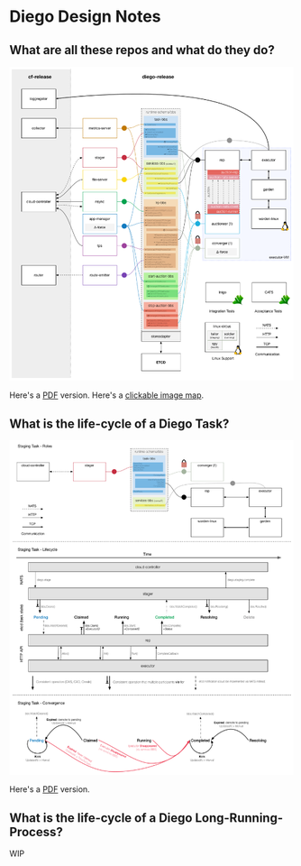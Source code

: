 # Diego Design Notes

## What are all these repos and what do they do?

[![Diego Overview](./diego-overview.png)](https://raw.githubusercontent.com/cloudfoundry-incubator/cf-release/master/clickable-diego-overview/clickable-diego-overview.html)

Here's a [PDF](https://raw.githubusercontent.com/cloudfoundry-incubator/cf-release/master/diego-overview.pdf) version.
Here's a [clickable image map](https://raw.githubusercontent.com/cloudfoundry-incubator/cf-release/master/clickable-diego-overview/clickable-diego-overview.html).


## What is the life-cycle of a Diego Task?

[![Task Lifecycle](./task-lifecycle.png)](https://raw.githubusercontent.com/cloudfoundry-incubator/cf-release/master/task-lifecycle.pdf)

Here's a [PDF](https://raw.githubusercontent.com/cloudfoundry-incubator/cf-release/master/task-lifecycle.pdf) version.

## What is the life-cycle of a Diego Long-Running-Process?

WIP